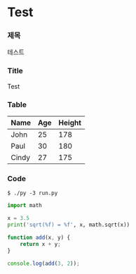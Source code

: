 # Test

### 제목
테스트

### Title
Test

### Table

|Name|Age|Height|
|---|---|---|
|John|25|178|
|Paul|30|180|
|Cindy|27|175|

### Code

```$ ./py -3 run.py```

```python
import math

x = 3.5
print('sqrt(%f) = %f', x, math.sqrt(x)) 
```

```javascript
function add(x, y) {
    return x + y;
}

console.log(add(3, 2));
```
